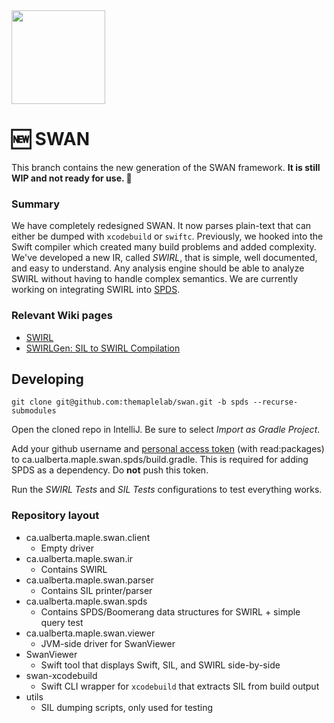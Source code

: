 <img src="https://karimali.ca/resources/images/projects/swan.png" width="150">

# :new: SWAN

This branch contains the new generation of the SWAN framework. **It is still WIP and not ready for use. ​**:construction:

###  Summary

We have completely redesigned SWAN. It now parses plain-text that can either be dumped with `xcodebuild` or `swiftc`. Previously, we hooked into the Swift compiler which created many build problems and added complexity. We've developed a new IR, called *SWIRL*, that is simple, well documented, and easy to understand. Any analysis engine should be able to analyze SWIRL without having to handle complex semantics. We are currently working on integrating SWIRL into [SPDS](https://github.com/CodeShield-Security/SPDS).

### Relevant Wiki pages

- [SWIRL](https://github.com/themaplelab/swan/wiki/SWIRL)
- [SWIRLGen: SIL to SWIRL Compilation](https://github.com/themaplelab/swan/wiki/SWIRLGen:-SIL-to-SWIRL-Compilation)

## Developing

```
git clone git@github.com:themaplelab/swan.git -b spds --recurse-submodules
```

Open the cloned repo in IntelliJ. Be sure to select *Import as Gradle Project*.

Add your github username and [personal access token](https://docs.github.com/en/github/authenticating-to-github/creating-a-personal-access-token) (with read:packages) to ca.ualberta.maple.swan.spds/build.gradle. This is required for adding SPDS as a dependency. Do **not** push this token.

Run the *SWIRL Tests* and *SIL Tests* configurations to test everything works.

### Repository layout

- ca.ualberta.maple.swan.client
  - Empty driver
- ca.ualberta.maple.swan.ir
  - Contains SWIRL
- ca.ualberta.maple.swan.parser
  - Contains SIL printer/parser
- ca.ualberta.maple.swan.spds
  - Contains SPDS/Boomerang data structures for SWIRL + simple query test
- ca.ualberta.maple.swan.viewer
  - JVM-side driver for SwanViewer
- SwanViewer
  - Swift tool that displays Swift, SIL, and SWIRL side-by-side
- swan-xcodebuild
  - Swift CLI wrapper for `xcodebuild` that extracts SIL from build output
- utils
  - SIL dumping scripts, only used for testing
